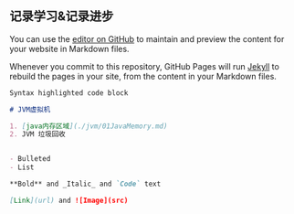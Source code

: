 ## 记录学习&记录进步

You can use the [editor on GitHub](https://github.com/ForeverRunner/blog/edit/gh-pages/index.md) to maintain and preview the content for your website in Markdown files.

Whenever you commit to this repository, GitHub Pages will run [Jekyll](https://jekyllrb.com/) to rebuild the pages in your site, from the content in your Markdown files.


```markdown
Syntax highlighted code block

# JVM虚拟机

1. [java内存区域](./jvm/01JavaMemory.md) 
2. JVM 垃圾回收


- Bulleted
- List

**Bold** and _Italic_ and `Code` text

[Link](url) and ![Image](src)
```
